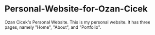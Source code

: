 # Personal-Website-for-Ozan-Cicek
Ozan Cicek's Personal Website.
This is my personal website. It has three pages, namely "Home", "About", and "Portfolio".

